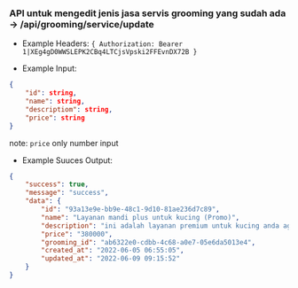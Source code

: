 ### API untuk mengedit jenis jasa servis grooming yang sudah ada -> /api/grooming/service/update

- Example Headers: `{ Authorization: Bearer 1|XEg4gD0WWSLEPK2CBq4LTCjsVpski2FFEvnDX72B }`

- Example Input: 

```json
{ 
    "id": string,
    "name": string,
    "descriptiom": string,
    "price": string
}
```
note: `price` only number input

- Example Suuces Output:

```json
{
    "success": true,
    "message": "success",
    "data": {
        "id": "93a13e9e-bb9e-48c1-9d10-81ae236d7c89",
        "name": "Layanan mandi plus untuk kucing (Promo)",
        "description": "ini adalah layanan premium untuk kucing anda agar kucing selalu tampak bersih dan wangi. Layanan ini sedang promo, akan mendapatkan sabun mandi kucing gratis",
        "price": "380000",
        "grooming_id": "ab6322e0-cdbb-4c68-a0e7-05e6da5013e4",
        "created_at": "2022-06-05 06:55:05",
        "updated_at": "2022-06-09 09:15:52"
    }
}
```